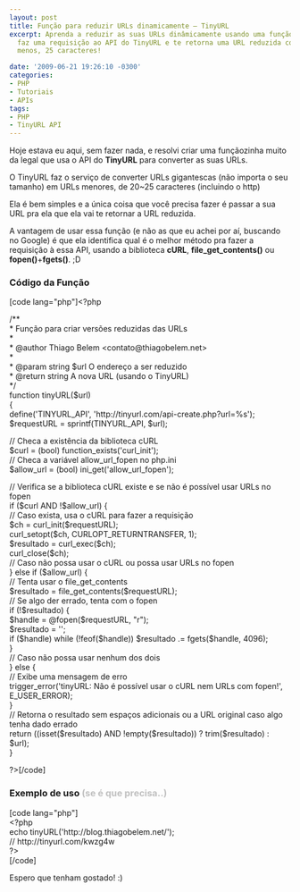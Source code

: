 ```yaml
---
layout: post
title: Função para reduzir URLs dinamicamente – TinyURL
excerpt: Aprenda a reduzir as suas URLs dinâmicamente usando uma função que, automaticamente,
  faz uma requisição ao API do TinyURL e te retorna uma URL reduzida com, mais ou
  menos, 25 caracteres!

date: '2009-06-21 19:26:10 -0300'
categories:
- PHP
- Tutoriais
- APIs
tags:
- PHP
- TinyURL API
---
```

<p>Hoje estava eu aqui, sem fazer nada, e resolvi criar uma funçãozinha muito da legal que usa o API do <strong>TinyURL</strong> para converter as suas URLs.</p>
<p>O TinyURL faz o serviço de converter URLs gigantescas (não importa o seu tamanho) em URLs menores, de 20~25 caracteres (incluindo o http)</p>
<p>Ela é bem simples e a única coisa que você precisa fazer é passar a sua URL pra ela que ela vai te retornar a URL reduzida.</p>
<p>A vantagem de usar essa função (e não as que eu achei por aí, buscando no Google) é que ela identifica qual é o melhor método pra fazer a requisição à essa API, usando a biblioteca <strong>cURL</strong>, <strong>file_get_contents()</strong> ou <strong>fopen()</strong>+<strong>fgets()</strong>. ;D</p>
<h3>Código da Função</h3>
<p>[code lang="php"]&lt;?php</p>
<p>/**<br />
* Função para criar versões reduzidas das URLs<br />
*<br />
* @author    Thiago Belem &lt;contato@thiagobelem.net&gt;<br />
*<br />
* @param string $url O endereço a ser reduzido<br />
* @return string A nova URL (usando o TinyURL)<br />
*/<br />
function tinyURL($url)<br />
{<br />
	define('TINYURL_API', 'http://tinyurl.com/api-create.php?url=%s');<br />
	$requestURL = sprintf(TINYURL_API, $url);</p>
<p>	// Checa a existência da biblioteca cURL<br />
	$curl = (bool) function_exists('curl_init');<br />
	// Checa a variável allow_url_fopen no php.ini<br />
	$allow_url = (bool) ini_get('allow_url_fopen');</p>
<p>	// Verifica se a biblioteca cURL existe e se não é possível usar URLs no fopen<br />
	if ($curl AND !$allow_url) {<br />
		// Caso exista, usa o cURL para fazer a requisição<br />
		$ch = curl_init($requestURL);<br />
		curl_setopt($ch, CURLOPT_RETURNTRANSFER, 1);<br />
		$resultado = curl_exec($ch);<br />
		curl_close($ch);<br />
	// Caso não possa usar o cURL ou possa usar URLs no fopen<br />
	} else if ($allow_url) {<br />
		// Tenta usar o file_get_contents<br />
		$resultado = file_get_contents($requestURL);<br />
		// Se algo der errado, tenta com o fopen<br />
		if (!$resultado) {<br />
			$handle = @fopen($requestURL, &quot;r&quot;);<br />
			$resultado = '';<br />
			if ($handle) while (!feof($handle)) $resultado .= fgets($handle, 4096);<br />
		}<br />
	// Caso não possa usar nenhum dos dois<br />
	} else {<br />
		// Exibe uma mensagem de erro<br />
		trigger_error('tinyURL: Não é possível usar o cURL nem URLs com fopen!', E_USER_ERROR);<br />
	}<br />
	// Retorna o resultado sem espaços adicionais ou a URL original caso algo tenha dado errado<br />
	return ((isset($resultado) AND !empty($resultado)) ? trim($resultado) : $url);<br />
}</p>
<p>?&gt;[/code]</p>
<h3>Exemplo de uso <span style="color: #c0c0c0;">(se é que precisa..)</span></h3>
<p>[code lang="php"]<br />
&lt;?php<br />
	echo tinyURL('http://blog.thiagobelem.net/');<br />
	// http://tinyurl.com/kwzg4w<br />
?&gt;<br />
[/code]</p>
<p>Espero que tenham gostado! :)</p>
